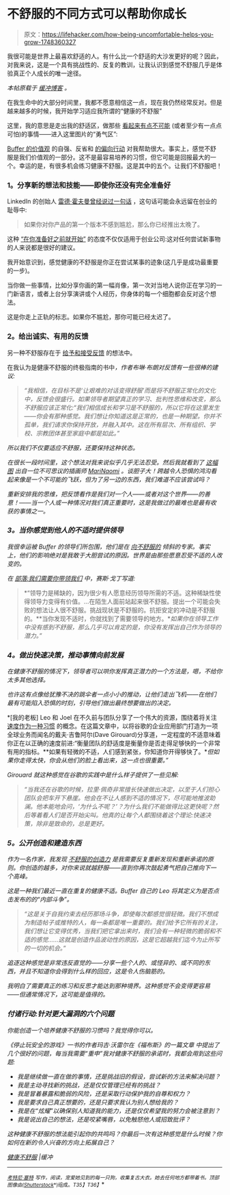 # 不舒服的不同方式可以帮助你成长

> 原文：<https://lifehacker.com/how-being-uncomfortable-helps-you-grow-1748360327>

我很可能是世界上最喜欢舒适的人。有什么比一个舒适的大沙发更好的呢？因此，对我来说，这是一个具有挑战性的、反复的教训，让我认识到感觉不舒服几乎是体验真正个人成长的唯一途径。



*本帖原载于* [*缓冲博客*](https://open.buffer.com/uncomfortable/) *。*

在我生命中的大部分时间里，我都不愿意相信这一点，现在我仍然经常反对。但是越来越多的时候，我开始学习适应我所谓的“健康的不舒服”

这里，我的意思是走出我的舒适区，做那些 [看起来有点不可能](https://open.buffer.com/no-idea/) (或者至少有一点点可怕)的事情——进入这里图片的“勇气区”:

[Buffer 的价值观](https://open.buffer.com/buffer-values/) 的自强、反省和 [的偏向行动](https://open.buffer.com/startup-mindset/) 对我帮助很大。事实上，感觉不舒服是我们价值观的一部分。这不是最容易培养的习惯，但它可能是回报最大的一个。幸运的是，有很多机会练习健康不舒服。这是其中的五个。让我们不舒服吧！

### **1。分享新的想法和技能——即使你还没有完全准备好**

LinkedIn 的创始人 [雷德·霍夫曼曾经说过一句话](https://open.buffer.com/why-to-treat-product-as-finished/) ，这句话可能会永远留在创业的耻辱中:

> 如果你对你产品的第一个版本不感到尴尬，那么你已经推出太晚了。

这种 [“在你准备好之前就开始”](https://blog.bufferapp.com/the-habits-of-successful-people-they-start-before-they-feel-ready) 的态度不仅仅适用于创业公司:这对任何尝试新事物的人来说都是很好的建议。

我开始意识到，感觉健康的不舒服是你正在尝试某事的迹象(这几乎是成功最重要的一步)。

当你做一些事情，比如分享你画的第一幅肖像，第一次对当地人说你正在学习的一门新语言，或者上台分享演讲或个人经历，你身体的每一个细胞都会反对这个想法。

这是你走上正轨的标志。如果你不尴尬，那你可能已经太迟了。

### **2。给出诚实、有用的反馈**

另一种不舒服存在于 [给予和接受反馈](https://open.buffer.com/how-to-give-receive-feedback-work/) 的想法中。

在我认为是健康不舒服的终极指南的书中[](http://www.amazon.com/Daring-Greatly-Courage-Vulnerable-Transforms/dp/1592408419?asc_campaign=InlineText&asc_refurl=https://lifehacker.com/how-being-uncomfortable-helps-you-grow-1748360327&asc_source=&tag=kinjalifehackerlink-20)*，作者布琳·布朗对反馈有一些很棒的建议:*

> *“我相信，在目标不是‘让艰难的对话变得舒服’而是将不舒服正常化的文化中，反馈会很盛行。如果领导者期望真正的学习、批判性思维和改变，那么不舒服应该正常化:“我们相信成长和学习是不舒服的，所以它将在这里发生——你会有那种感觉。我们想让你知道这是正常的，也是一种期望。你并不孤单，我们请求你保持开放，并融入其中。这在所有层次、所有组织、学校、宗教团体甚至家庭中都是如此。”*

*所以我们不仅要适应不舒服，还要保持这种状态。*

*在很长一段时间里，这个想法对我来说似乎几乎无法忍受。然后我就看到了 [这幅图](http://electricliterature.com/speak-up-a-graphic-account-of-roxane-gay-and-erica-jongs-uncomfortable-conversation/) 出自一位不可思议的插画师 [MariNaomi](https://twitter.com/marinaomi) 。谈胆子大！跨越令人恐惧的鸿沟看起来像是一个不可能的飞跃，但为了另一边的东西，我们难道不应该尝试吗？*

*重新安排我的思维，把反馈看作是我们对一个人——或者对这个世界——的善意！——当一个人或一种情况对我们真正重要时，这是我做过的最难也是最有收获的事情之一。*

### ***3。当你感觉到他人的不适时提供领导***

*我很幸运被 Buffer 的领导们所包围，他们是在 [向不舒服的](https://open.buffer.com/feel-uncomfortable/) 倾斜的专家。事实上，他们的影响绝对是我敢于大胆尝试的原因。世界是由那些愿意忍受不适的人改变的。*

*在 [*部落:我们需要你带领我们*](http://www.amazon.com/Tribes-We-Need-You-Lead/dp/1491514736?asc_campaign=InlineText&asc_refurl=https://lifehacker.com/how-being-uncomfortable-helps-you-grow-1748360327&asc_source=&tag=kinjalifehackerlink-20) 中，赛斯·戈丁写道:*

> *“领导力是稀缺的，因为很少有人愿意经历领导所需的不适。这种稀缺性使得领导力变得有价值。…在陌生人面前站起来很不舒服。提出一个可能会失败的想法让人很不舒服。挑战现状是不舒服的。抗拒安定的冲动是不舒服的。**当你发现不适时，你就找到了需要领导的地方。**如果你在领导工作中没有感到不舒服，那么几乎可以肯定的是，你没有发挥出自己作为领导的潜力。”*

### ***4。做出快速决策，推动事情向前发展***

*在健康不舒服的情况下，领导者可以哄你发挥真正潜力的一个方法是，嗯，不给你太多其他选择。*

*也许这有点像给犹豫不决的跳伞者一点小小的推动，让他们走出飞机——在他们最有可能陷入恐惧的时刻，引导他们做出最终想要做出的决定。*

*[我的老板] Leo 和 Joel 在不久前与团队分享了一个伟大的资源，围绕着将关注 [速度作为一种习惯](http://firstround.com/review/speed-as-a-habit/) 的概念。在这篇文章中，以将谷歌的企业应用部门打造为一项全球业务而闻名的戴夫·吉鲁阿尔(Dave Girouard)分享道，一定程度的不适意味着你正在以正确的速度前进:“衡量团队的舒适度是衡量你是否走得足够快的一个非常有用的指标。**如果有轻微的不适，人们感到紧张，你知道你开得够快了。**但如果你走得太快，你会从他们的脸上看出来，这一点也很重要。”*

*Girouard 就这种感觉在谷歌的实践中是什么样子提供了一些见解:*

> *“当我还在谷歌的时候，拉里·佩奇非常擅长快速做出决定，以至于人们担心团队会把车开下悬崖。他会在不让人感到不适的情况下，尽可能地推波助澜。他本能地会问，‘为什么不呢？’？为什么我们不能做得比这更快呢？然后等着看人们是否开始尖叫。他真的让每个人都围绕着这个理论:快速决策，除非是致命的，总是更好。*

### ***5。公开创造和建造东西***

*作为一名作家，我发现 [不舒服的创造力](https://blog.bufferapp.com/uncomfortable-creativity-create-amazing-content) 是我需要反复重新发现和重新承诺的原则。你创造的越多，对你来说就越舒服——直到你再次鼓起勇气把自己推向下一个高峰。*

*这是一种我们最近一直在重复的健康不适。Buffer 自己的 Leo 将其定义为是否点击发布的的“内部斗争”。*

> *“这是关于自我约束去经历那场斗争，即使每次都感觉很轻微。我们不想成为制造帖子或推特的人，每一条都是唯一重要的。我们给予它所有的关注，我们想让它变得优秀，当我们把它拿出来时，我们会有一种轻微的脆弱和不适的感觉……这就是创造作品波动性的原因，这是它超越我们迄今为止所写的一切的机会。”*

*追逐这种感觉是非常违反直觉的——分享一些个人的、或怪异的、或不同的东西，并且不知道你会得到什么样的回应，这是令人伤脑筋的。*

*我明白了需要真正的练习和反思才能达到那种境界。这种感觉不会变得更容易——但通常情况下，这可能是值得的。*

### ***付诸行动:针对更大漏洞的六个问题***

*你能创造一个培养健康不舒服的习惯吗？我觉得你可以。*

*《停止玩安全的游戏》一书的作者玛吉·沃雷尔在《福布斯》的一篇文章 中提出了几个很好的问题，每当我需要“重申”我对健康不舒服的承诺时，我都会用到这些问题:*

*   *我是继续做一直在做的事情，还是挑战旧的假设，尝试新的方法来解决问题？*
*   *我是主动寻找新的挑战，还是仅仅管理已经有的挑战？*
*   *我是冒着暴露和脆弱的风险，还是采取行动保护我的自尊和权力？*
*   *我是要求自己真正想要的，还是只要求我认为别人想给我的？*
*   *我是在“炫耀”以确保别人知道我的能力，还是仅仅希望我的努力会被注意到？*
*   *我是说出自己的想法，还是咬紧嘴唇，以免触怒他人或招致批评？*

*这种健康不舒服的想法能引起你的共鸣吗？你最后一次有这种感觉是什么时候？你如何在新的令人兴奋的方向上拓展自己？*

*[健康不舒服](https://open.buffer.com/uncomfortable/) |缓冲*

* * *

*[<small>*考特尼·塞特*</small>](https://open.buffer.com/author/courtney/) <small>*写作，阅读，宠爱她见到的每一只狗，收集复古大衣。她去任何地方都带着书。顶部图像由*</small>[<small></small>](http://www.shutterstock.com/pic-215465965/stock-vector-businessman-don-t-open-for-another-ideas-egoism-and-comfort-zone-concept-flat-vector-illustration.html?src=MS0_hZInWcgrl1bDr3U0sA-1-31)*<small>*(*</small>[<small>*Shutterstock*</small>](http://shutterstock.com)<small>*)组成。*T35】T36】</small>**